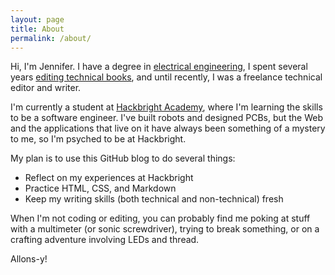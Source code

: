 ```yaml
---
layout: page
title: About
permalink: /about/
---
```


Hi, I'm Jennifer. I have a degree in [electrical engineering](http://www.ece.ufl.edu/), I spent several years [editing technical books](https://www.nostarch.com), and until recently, I was a freelance technical editor and writer.

I'm currently a student at [Hackbright Academy](https://hackbrightacademy.com/), where I'm learning the skills to be a software engineer. I've built robots and designed PCBs, but the Web and the applications that live on it have always been something of a mystery to me, so I'm psyched to be at Hackbright.

My plan is to use this GitHub blog to do several things:

* Reflect on my experiences at Hackbright
* Practice HTML, CSS, and Markdown
* Keep my writing skills (both technical and non-technical) fresh

When I'm not coding or editing, you can probably find me poking at stuff with a multimeter (or sonic screwdriver), trying to break something, or on a crafting adventure involving LEDs and thread. 

Allons-y!